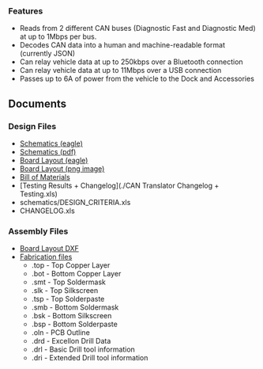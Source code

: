 ### Features

* Reads from 2 different CAN buses (Diagnostic Fast and Diagnostic Med) at up
  to 1Mbps per bus.
* Decodes CAN data into a human and machine-readable format (currently JSON)
* Can relay vehicle data at up to 250kbps over a Bluetooth connection
* Can relay vehicle data at up to 11Mbps over a USB connection
* Passes up to 6A of power from the vehicle to the Dock and Accessories

Documents
---------

### Design Files

* [Schematics (eagle)](./vehicle-interface.sch)
* [Schematics (pdf)](./vehicle-interface.sch.pdf)
* [Board Layout (eagle)](./vehicle-interface.brd)
* [Board Layout (png image)](./vehicle-interface.brd.png)
* [Bill of Materials](./vehicle-interface.bom.xls)
* [Testing Results + Changelog](./CAN Translator Changelog + Testing.xls)
* schematics/DESIGN_CRITERIA.xls
* CHANGELOG.xls

### Assembly Files

* [Board Layout DXF](./Fabrication/vehicle-interface.dxf)
* [Fabrication files](./schematics/fabrication)
    * .top  - Top Copper Layer
    * .bot  - Bottom Copper Layer
    * .smt - Top Soldermask
    * .slk - Top Silkscreen
    * .tsp - Top Solderpaste
    * .smb - Bottom Soldermask
    * .bsk - Bottom Silkscreen
    * .bsp - Bottom Solderpaste
    * .oln - PCB Outline
    * .drd - Excellon Drill Data
    * .drl - Basic Drill tool information
    * .dri - Extended Drill tool information
